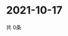 # 2021-10-17
  共 0条

  <!-- BEGIN -->
  <!-- 最后更新时间Sun Oct 17 2021 04:04:09 GMT+0000 (Coordinated Universal Time) -->
  
  <!-- END -->
  
  
